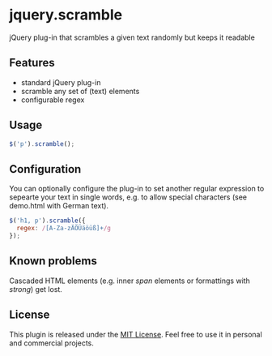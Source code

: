 jquery.scramble
===============

jQuery plug-in that scrambles a given text randomly but keeps it readable

## Features

* standard jQuery plug-in
* scramble any set of (text) elements
* configurable regex

## Usage

```js
$('p').scramble();
```

## Configuration

You can optionally configure the plug-in to set another regular expression to sepearte your text in single words, e.g. to allow special characters (see demo.html with German text).

```js
$('h1, p').scramble({
  regex: /[A-Za-zÄÖÜäöüß]+/g
});
```

## Known problems

Cascaded HTML elements (e.g. inner _span_ elements or formattings with _strong_) get lost.

## License

This plugin is released under the [MIT License](http://en.wikipedia.org/wiki/MIT_License). Feel free to use it in personal and commercial projects.